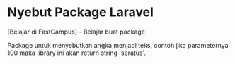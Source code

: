 # Nyebut Package Laravel

[Belajar di FastCampus] - Belajar buat package

Package untuk menyebutkan angka menjadi teks, contoh jika parameternya 100 maka library ini akan return string 'seratus'.
